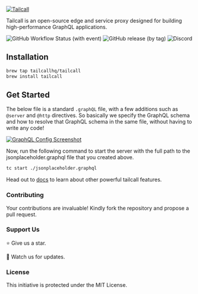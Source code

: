 [![Tailcall](https://raw.githubusercontent.com/tailcallhq/tailcall/main/assets/logo_main.png)](https://tailcall.run)

Tailcall is an open-source edge and service proxy designed for building high-performance GraphQL applications.

![GitHub Workflow Status (with event)](https://img.shields.io/github/actions/workflow/status/tailcallhq/tailcall/ci.yml?style=for-the-badge)
![GitHub release (by tag)](https://img.shields.io/github/downloads/tailcallhq/tailcall/total?style=for-the-badge)
![Discord](https://img.shields.io/discord/1044859667798568962?style=for-the-badge&cacheSeconds=3600)

## Installation

```bash
brew tap tailcallhq/tailcall
brew install tailcall
```

## Get Started

The below file is a standard `.graphQL` file, with a few additions such as `@server` and `@http` directives. So basically we specify the GraphQL schema and how to resolve that GraphQL schema in the same file, without having to write any code!

[![GraphQL Config Screenshot](https://raw.githubusercontent.com/tailcallhq/tailcall/main/assets/json_placeholder.png)](https://raw.githubusercontent.com/tailcallhq/tailcall/main/assets/jsonplaceholder.graphql)

Now, run the following command to start the server with the full path to the jsonplaceholder.graphql file that you created above.

```bash
tc start ./jsonplaceholder.graphql
```

Head out to [docs] to learn about other powerful tailcall features.

[docs]: https://tailcall.run/docs

### Contributing

Your contributions are invaluable! Kindly fork the repository and propose a pull request.

### Support Us

⭐️ Give us a star.

👀 Watch us for updates.

### License

This initiative is protected under the MIT License.
